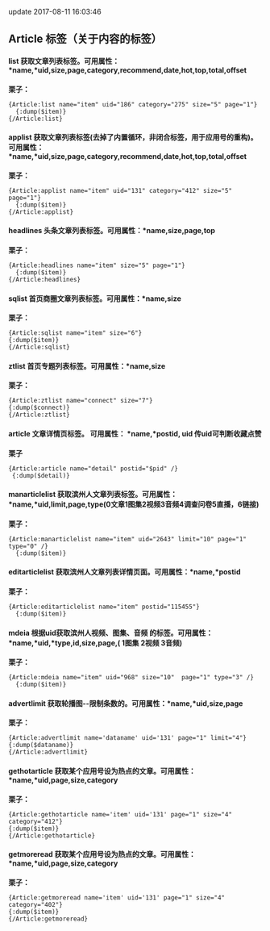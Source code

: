 update 2017-08-11 16:03:46
## Article 标签（关于内容的标签）

#### **list** 获取文章列表标签。可用属性：\*name,\*uid,size,page,category,recommend,date,hot,top,total,offset
**栗子：**

```
{Article:list name="item" uid="186" category="275" size="5" page="1"}
  {:dump($item)}
{/Article:list}
```

#### **applist** 获取文章列表标签(去掉了内置循环，非闭合标签，用于应用号的重构)。可用属性：\*name,\*uid,size,page,category,recommend,date,hot,top,total,offset
**栗子：**

```
{Article:applist name="item" uid="131" category="412" size="5" page="1"}
  {:dump($item)}
{/Article:applist}
```
#### **headlines** 头条文章列表标签。可用属性：\*name,size,page,top
**栗子：**

```
{Article:headlines name="item" size="5" page="1"}
  {:dump($item)}
{/Article:headlines}
```

#### **sqlist** 首页商圈文章列表标签。可用属性：\*name,size
**栗子：**

```
{Article:sqlist name="item" size="6"}
{:dump($item)}
{/Article:sqlist}
```

#### **ztlist** 首页专题列表标签。可用属性：\*name,size
**栗子：**

```
{Article:ztlist name="connect" size="7"}
{:dump($connect)}
{/Article:ztlist}
```

#### **article** 文章详情页标签。 可用属性： \*name,\*postid, uid 传uid可判断收藏点赞
**栗子**

```
{Article:article name="detail" postid="$pid" /}
 {:dump($detail)}
```

#### **manarticlelist** 获取滨州人文章列表标签。可用属性：\*name,\*uid,limit,page,type(0文章1图集2视频3音频4调查问卷5直播，6链接)
**栗子：**

```
{Article:manarticlelist name="item" uid="2643" limit="10" page="1" type="0" /}
  {:dump($item)}

```
#### **editarticlelist** 获取滨州人文章列表详情页面。可用属性：\*name,\*postid
**栗子：**

```
{Article:editarticlelist name="item" postid="115455"}
  {:dump($item)}

```

#### **mdeia** 根据uid获取滨州人视频、图集、音频 的标签。可用属性：\*name,\*uid,\*type,id,size,page,( 1图集 2视频 3音频)
**栗子：**

```
{Article:mdeia name="item" uid="968" size="10"  page="1" type="3" /}
  {:dump($item)}

```
#### **advertlimit** 获取轮播图--限制条数的。可用属性：\*name,\*uid,size,page
**栗子：**

```
{Article:advertlimit name='dataname' uid='131' page="1" limit="4"}
{:dump($dataname)}
{/Article:advertlimit}

```

#### **gethotarticle** 获取某个应用号设为热点的文章。可用属性：\*name,\*uid,page,size,category
**栗子：**

```
{Article:gethotarticle name='item' uid='131' page="1" size="4" category="412"}
{:dump($item)}
{/Article:gethotarticle}

```
#### **getmoreread** 获取某个应用号设为热点的文章。可用属性：\*name,\*uid,page,size,category
**栗子：**

```
{Article:getmoreread name='item' uid='131' page="1" size="4" category="402"}
{:dump($item)}
{/Article:getmoreread}

```
